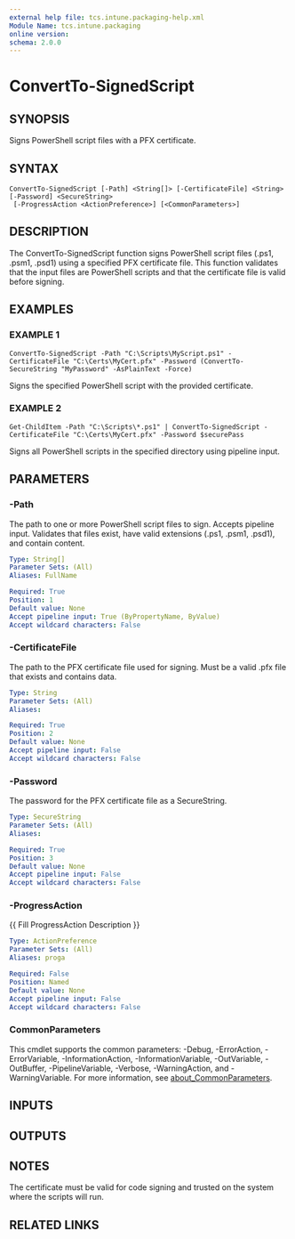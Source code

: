 ```yaml
---
external help file: tcs.intune.packaging-help.xml
Module Name: tcs.intune.packaging
online version:
schema: 2.0.0
---
```


# ConvertTo-SignedScript

## SYNOPSIS
Signs PowerShell script files with a PFX certificate.

## SYNTAX

```
ConvertTo-SignedScript [-Path] <String[]> [-CertificateFile] <String> [-Password] <SecureString>
 [-ProgressAction <ActionPreference>] [<CommonParameters>]
```

## DESCRIPTION
The ConvertTo-SignedScript function signs PowerShell script files (.ps1, .psm1, .psd1) using a specified PFX certificate file.
This function validates that the input files are PowerShell scripts and that the certificate file is valid before signing.

## EXAMPLES

### EXAMPLE 1
```
ConvertTo-SignedScript -Path "C:\Scripts\MyScript.ps1" -CertificateFile "C:\Certs\MyCert.pfx" -Password (ConvertTo-SecureString "MyPassword" -AsPlainText -Force)
```

Signs the specified PowerShell script with the provided certificate.

### EXAMPLE 2
```
Get-ChildItem -Path "C:\Scripts\*.ps1" | ConvertTo-SignedScript -CertificateFile "C:\Certs\MyCert.pfx" -Password $securePass
```

Signs all PowerShell scripts in the specified directory using pipeline input.

## PARAMETERS

### -Path
The path to one or more PowerShell script files to sign.
Accepts pipeline input.
Validates that files exist, have valid extensions (.ps1, .psm1, .psd1), and contain content.

```yaml
Type: String[]
Parameter Sets: (All)
Aliases: FullName

Required: True
Position: 1
Default value: None
Accept pipeline input: True (ByPropertyName, ByValue)
Accept wildcard characters: False
```

### -CertificateFile
The path to the PFX certificate file used for signing.
Must be a valid .pfx file that exists and contains data.

```yaml
Type: String
Parameter Sets: (All)
Aliases:

Required: True
Position: 2
Default value: None
Accept pipeline input: False
Accept wildcard characters: False
```

### -Password
The password for the PFX certificate file as a SecureString.

```yaml
Type: SecureString
Parameter Sets: (All)
Aliases:

Required: True
Position: 3
Default value: None
Accept pipeline input: False
Accept wildcard characters: False
```

### -ProgressAction
{{ Fill ProgressAction Description }}

```yaml
Type: ActionPreference
Parameter Sets: (All)
Aliases: proga

Required: False
Position: Named
Default value: None
Accept pipeline input: False
Accept wildcard characters: False
```

### CommonParameters
This cmdlet supports the common parameters: -Debug, -ErrorAction, -ErrorVariable, -InformationAction, -InformationVariable, -OutVariable, -OutBuffer, -PipelineVariable, -Verbose, -WarningAction, and -WarningVariable. For more information, see [about_CommonParameters](http://go.microsoft.com/fwlink/?LinkID=113216).

## INPUTS

## OUTPUTS

## NOTES
The certificate must be valid for code signing and trusted on the system where the scripts will run.

## RELATED LINKS
